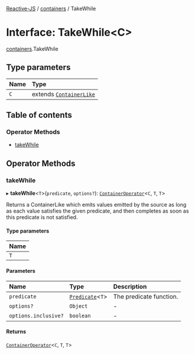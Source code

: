 [Reactive-JS](../README.md) / [containers](../modules/containers.md) / TakeWhile

# Interface: TakeWhile<C\>

[containers](../modules/containers.md).TakeWhile

## Type parameters

| Name | Type |
| :------ | :------ |
| `C` | extends [`ContainerLike`](containers.ContainerLike.md) |

## Table of contents

### Operator Methods

- [takeWhile](containers.TakeWhile.md#takewhile)

## Operator Methods

### takeWhile

▸ **takeWhile**<`T`\>(`predicate`, `options?`): [`ContainerOperator`](../modules/containers.md#containeroperator)<`C`, `T`, `T`\>

Returns a ContainerLike which emits values emitted by the source as long
as each value satisfies the given predicate, and then completes as soon as
this predicate is not satisfied.

#### Type parameters

| Name |
| :------ |
| `T` |

#### Parameters

| Name | Type | Description |
| :------ | :------ | :------ |
| `predicate` | [`Predicate`](../modules/functions.md#predicate)<`T`\> | The predicate function. |
| `options?` | `Object` | - |
| `options.inclusive?` | `boolean` | - |

#### Returns

[`ContainerOperator`](../modules/containers.md#containeroperator)<`C`, `T`, `T`\>
